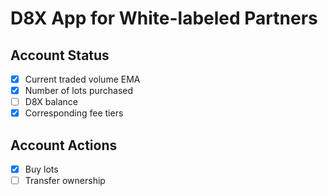# D8X App for White-labeled Partners

## Account Status

- [x] Current traded volume EMA
- [x] Number of lots purchased
- [ ] D8X balance
- [x] Corresponding fee tiers

## Account Actions

- [x] Buy lots
- [ ] Transfer ownership
